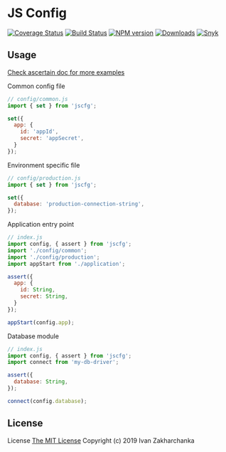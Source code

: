 # JS Config

[![Coverage Status][codecov-image]][codecov-url]
[![Build Status][travis-image]][travis-url]
[![NPM version][npm-image]][npm-url]
[![Downloads][downloads-image]][npm-url]
[![Snyk][snyk-image]][snyk-url]

## Usage

[Check ascertain doc for more examples](https://github.com/3axap4eHko/ascertain)

Common config file
```js
// config/common.js
import { set } from 'jscfg';

set({
  app: {
    id: 'appId',
    secret: 'appSecret',
  }
});
```

Environment specific file
```js
// config/production.js
import { set } from 'jscfg';

set({
  database: 'production-connection-string',
});
```

Application entry point
```js
// index.js
import config, { assert } from 'jscfg';
import './config/common';
import './config/production';
import appStart from './application';

assert({
  app: {
    id: String,
    secret: String,
  }
});

appStart(config.app);
```

Database module
```js
// index.js
import config, { assert } from 'jscfg';
import connect from 'my-db-driver';

assert({
  database: String,
});

connect(config.database);
```

## License
License [The MIT License](http://opensource.org/licenses/MIT)
Copyright (c) 2019 Ivan Zakharchanka


[npm-url]: https://www.npmjs.com/package/jscfg
[downloads-image]: https://img.shields.io/npm/dw/jscfg.svg?maxAge=43200
[npm-image]: https://img.shields.io/npm/v/jscfg.svg?maxAge=43200
[travis-url]: https://travis-ci.org/3axap4eHko/jscfg
[travis-image]: https://travis-ci.org/3axap4eHko/jscfg.svg?maxAge=43200&branch=master
[codecov-url]: https://codecov.io/gh/3axap4eHko/jscfg
[codecov-image]: https://img.shields.io/codecov/c/github/3axap4eHko/jscfg/master.svg?maxAge=43200
[snyk-url]: https://snyk.io/test/npm/jscfg/latest
[snyk-image]: https://snyk.io/test/npm/jscfg/latest/badge.svg
